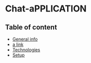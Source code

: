 # Chat-aPPLICATION


## Table of content
* [General info](#)
* [a link](http://controls.1337center.de)
* [Technologies](#technologies)
* [Setup](#setup)
